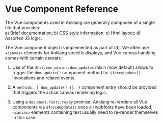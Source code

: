 
# Vue Component Reference

The Vue components used in Anklang are generally composed of a single file that provides: \
a) Brief documentation;
b) CSS style information;
c) Html layout;
d) Assorted JS logic.

The Vue component object is implemented as part of (d).
We often use `<canvas>` elements for Anklang specific displays, and Vue canvas handling comes with certain caveats:

1) Use of the `Util.vue_mixins.dom_updates` mixin (now default) allows to trigger the `dom_update()`
   component method for `$forceUpdate()` invocations and related events.

2) A `methods: { dom_update() {}, }` component entry should be provided that triggers the
   actual canvas rendering logic.

3) Using a `document.fonts.ready` promise, Anklang re-renders all Vue components via
   `$forceUpdate()` once all webfonts have been loaded, `<canvas>` elements containing text
   usually need to re-render themselves in this case.
